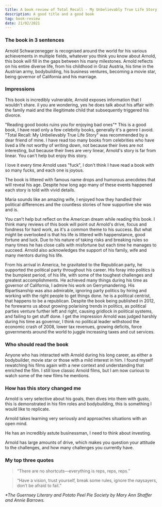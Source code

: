 ```yaml
---
title: A book review of Total Recall - My Unbelievably True Life Story by Arnold Schwarzenegger
description: A good title and a good book
tag: book-review
date: 21/02/2021
---
```


### The book in 3 sentences

Arnold Schwarzenegger is recognised around the world for his various achievements in multiple fields, whatever you think you know about Arnold, this book will fill in the gaps between his many milestones. Arnold reflects on his entire diverse life, from his childhood in Graz Austria, his time in the Austrian army, bodybuilding, his business ventures, becoming a movie star, being governor of California and his marriage.

### Impressions

This book is incredibly vulnerable, Arnold exposes information that I wouldn't share. iI you are wondering, yes he does talk about his affair with the family maid and the illegitimate child that subsequently triggered his divorce.

"Reading good books ruins you for enjoying bad ones"\* This is a good book, I have read only a few celebrity books, generally it's a genre I avoid. "Total Recall: My Unbelievably True Life Story" was recommended by a dear friend of mine. I have read too many books from celebrities who have lived a life not worthy of writing down, not because their lives are not interesting, but because their lives are very linear, Arnold's story is far from linear. You can't help but enjoy this story.

I love it every time Arnold uses "fuck", I don't think I have read a book with so many fucks, and each one is joyous.

The book is littered with famous name drops and humorous anecdotes that will reveal his age. Despite how long ago many of these events happened each story is told with vivid details.

Maria sounds like an amazing wife, I enjoyed how they handled their political differences and the countless stories of how supportive she was and is.

You can't help but reflect on the American dream while reading this book. I think many reviews of this book will point out Arnold's drive, focus and fondness for hard work, as it's a common theme to his success. But what might be overlooked is that his life is littered with happenstance, good fortune and luck. Due to his nature of taking risks and breaking rules so many times he has close calls with misfortune but each time he manages to succeed. Arnold also acknowledges the support of his family, wife and many mentors during his life.

From his arrival in America, he gravitated to the Republican party, he supported the political party throughout his career.
His foray into politics is the bumpiest period, of his life, with some of the toughest challenges and greatest accomplishments. He achieved many things during his time as governor of California, I admire his work on Gerrymandering. His Bipartisanship was also admirable, ignoring party politics by hiring and working with the right people to get things done. he is a political centrist, that happens to be a republican. Despite the book being published in 2012, he forewarns us about growing polarising trends in politics, as political parties venture further left and right, causing gridlock in political systems, and failing to get stuff done. I get the impression Arnold was judged harshly during his time as governor, I think no political leader withstood the economic crash of 2008, lower tax revenues, growing deficits, force governments around the world to juggle increasing taxes and cut services.

### Who should read the book

Anyone who has interacted with Arnold during his long career, as either a bodybuilder, movie star or those with a mild interest in him. I found myself rewatching his films again with a new context and understanding that enriched the film. I still love classic Arnold films, but I am now curious to watch some of the new films he mentions.

### How has this story changed me

Arnold is very selective about his goals, then dives into them with gusto, this is demonstrated in his film roles and bodybuilding, this is something I would like to replicate.

Arnold takes learning very seriously and approaches situations with an open mind.

He has an incredibly astute businessman, I need to think about investing.

Arnold has large amounts of drive, which makes you question your attitude to the challenges, and how many challenges you currently have.

### My top three quotes

> “There are no shortcuts—everything is reps, reps, reps.”

> “Have a vision, trust yourself, break some rules, ignore the naysayers, don’t be afraid to fail.”

_\*The Guernsey Literary and Potato Peel Pie Society by Mary Ann Shaffer and Annie Barrows._
